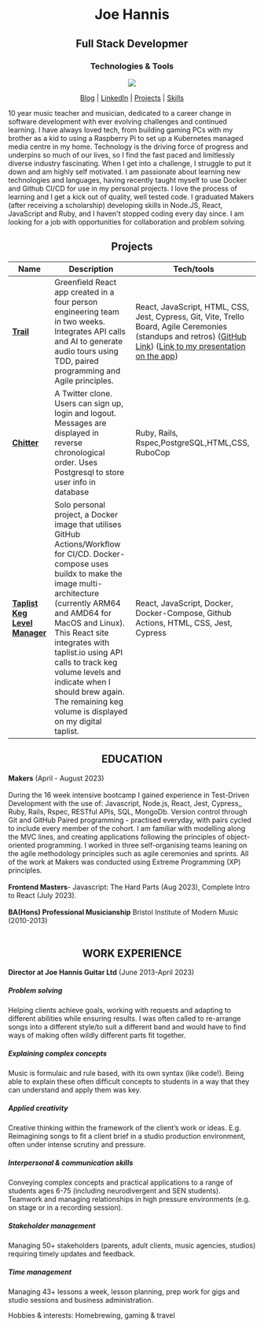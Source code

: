 <h1 align="center">Joe Hannis</h1>

<h2 align="center">Full Stack Developmer</h2>

<h3 align="center">Technologies & Tools</h3>

<p align="center">
  <a href="https://skillicons.dev">
    <img src="https://skillicons.dev/icons?i=react,js,nodejs,ruby,docker,html,css,mongodb,postgres,bash" />
  </a>
</p>



<p align="center">
  <a href="https://tinyurl.com/aed4n982">Blog</a>  | 
  <a href="https://www.linkedin.com/in/joe-hannis/">LinkedIn</a> | 
  <a href="https://github.com/joehannis/joehannis/blob/master/README.md#projects">Projects</a> | 
  <a href="https://github.com/joehannis/joehannis/blob/master/README.md#skills">Skills</a>
</p>


10 year music teacher and musician, dedicated to a career change in software development with ever evolving challenges and continued learning. I have always loved tech, from building gaming PCs with my brother as a kid to using a Raspberry Pi to set up a Kubernetes managed media centre in my home. Technology is the driving force of progress and underpins so much of our lives, so I find the fast paced and limitlessly diverse industry fascinating. When I get into a challenge, I struggle to put it down and am highly self motivated. I am passionate about learning new technologies and languages, having recently taught myself to use Docker and Github CI/CD for use in my personal projects. I love the process of learning and I get a kick out of quality, well tested code. I graduated Makers (after receiving a scholarship) developing skills in Node.JS, React, JavaScript and Ruby, and I haven't stopped coding every day since. I am looking for a job with opportunities for collaboration and problem solving. 

<h2 align="center">Projects</h2>

| Name                         | Description       | Tech/tools        |
| ---------------------------- | ----------------- | ----------------- |
| [**Trail**](https://trailapp.net)            | Greenfield React app created in a four person engineering team in two weeks. Integrates API calls and AI to generate audio tours using TDD, paired programming and Agile principles. | React, JavaScript, HTML, CSS, Jest, Cypress, Git, Vite, Trello Board, Agile Ceremonies (standups and retros) ([GitHub Link](https://tinyurl.com/a5vmybxs)) ([Link to my presentation on the app](https://drive.google.com/file/d/1mSIrJ8QDvIhS6k-yOBnWxjJ6bwq7LsCW/view?usp=drive_link)) |
| [**Chitter**](https://tinyurl.com/2p8umkyf)                 | A Twitter clone. Users can sign up, login and logout. Messages are displayed in reverse chronological order. Uses Postgresql to store user info in database  | Ruby, Rails, Rspec,PostgreSQL,HTML,CSS, RuboCop |
| [**Taplist Keg Level Manager**](https://tinyurl.com/26pfusx3)                 |Solo personal project, a Docker image that utilises GitHub Actions/Workflow for CI/CD. Docker-compose uses buildx to make the image multi-architecture (currently ARM64 and AMD64 for MacOS and Linux). This React site integrates with taplist.io using API calls to track keg volume levels and indicate when I should brew again. The remaining keg volume is displayed on my digital taplist. | React, JavaScript, Docker, Docker-Compose, Github Actions, HTML, CSS, Jest, Cypress |

<h2 align="center">EDUCATION</h2>
<strong>Makers</strong> (April - August 2023)</br></br> 
During the 16 week intensive bootcamp I gained experience in Test-Driven Development with the use of:
Javascript, Node.js, React,  Jest, Cypress,, Ruby, Rails, Rspec, RESTful APIs, SQL, MongoDb.
Version control through Git and GitHub
Paired programming - practised everyday, with pairs cycled to include every member of the cohort. 
I am familiar with modelling along the MVC lines, and creating applications following the principles of object-oriented programming.
I worked in three self-organising teams leaning on the agile methodology principles such as agile ceremonies and sprints.
All of the work at Makers was conducted using Extreme Programming (XP) principles.</br></br>
<strong>Frontend Masters</strong>- Javascript: The Hard Parts (Aug 2023), Complete Intro to React (July 2023).</br></br>
<strong>BA(Hons) Professional Musicianship</strong> Bristol Institute of Modern Music (2010-2013)</br></br>


<h2 align="center">WORK EXPERIENCE</h2>
<strong>Director at Joe Hannis Guitar Ltd</strong> (June 2013-April 2023)</br>
<h5>Problem solving</h5> Helping clients achieve goals, working with requests and adapting to different abilities while ensuring results. I was often called to re-arrange songs into a different style/to suit a different band and would have to find ways of making often wildly different parts fit together.</br>
<h5>Explaining complex concepts</h5> Music is formulaic and rule based, with its own syntax (like code!). Being able to explain these often difficult concepts to students in a way that they can understand and apply them was key.</br>
<h5>Applied creativity</h5> Creative thinking within the framework of the client’s work or ideas. E.g. Reimagining songs to fit a client brief in a studio production environment, often under intense scrutiny and pressure.</br>
<h5>Interpersonal & communication skills</h5> Conveying complex concepts and practical applications to a range of students ages 6-75 (including neurodivergent and SEN students). Teamwork and managing relationships in high pressure environments (e.g. on stage or in a recording session).</br>
<h5>Stakeholder management</h5> Managing 50+ stakeholders (parents, adult clients, music agencies, studios) requiring timely updates and feedback.</br>
<h5>Time management</h5> Managing 43+ lessons a week, lesson planning, prep work for gigs and studio sessions and business administration.</br>


Hobbies & interests: Homebrewing, gaming & travel

